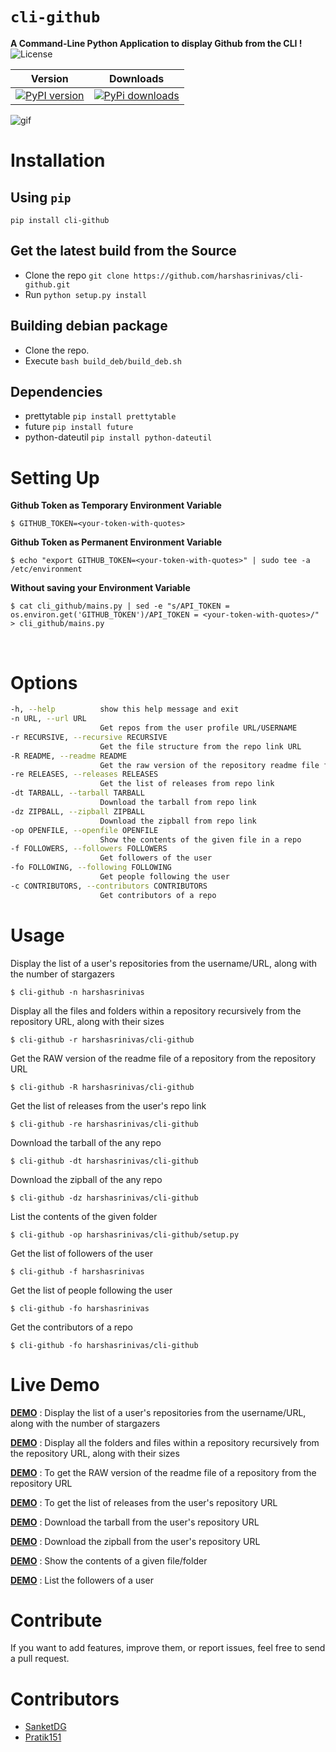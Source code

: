 # `cli-github`

**A Command-Line Python Application to display Github from the CLI !** ![License](http://img.shields.io/badge/License-GNU%20GPL%20v3-blue.svg)



|  Version |  Downloads  |
| -------- |  ---------  |
| [![PyPI version](https://badge.fury.io/py/cli_github.svg)](http://badge.fury.io/py/cli_github) | [![PyPi downloads](https://img.shields.io/badge/Downloads-5k%20total-brightgreen.svg)](https://pypi.python.org/pypi/cli-github)

![gif](https://github.com/harshasrinivas/cli-github/blob/master/images/my.gif)

# Installation

## Using `pip`

`pip install cli-github`

## Get the latest build from the Source

* Clone the repo `git clone https://github.com/harshasrinivas/cli-github.git`
* Run `python setup.py install`


## Building debian package

* Clone the repo.
* Execute `bash build_deb/build_deb.sh`

## Dependencies

* prettytable `pip install prettytable`
* future `pip install future`
* python-dateutil `pip install python-dateutil`

# Setting Up

**Github Token as Temporary Environment Variable**

`$ GITHUB_TOKEN=<your-token-with-quotes>`

**Github Token as Permanent Environment Variable**

`$ echo "export GITHUB_TOKEN=<your-token-with-quotes>" | sudo tee -a /etc/environment`

**Without saving your Environment Variable**

`$ cat cli_github/mains.py | sed -e "s/API_TOKEN = os.environ.get('GITHUB_TOKEN')/API_TOKEN = <your-token-with-quotes>/" > cli_github/mains.py`

<br>

# Options

```sh
-h, --help          show this help message and exit
-n URL, --url URL   
					Get repos from the user profile URL/USERNAME
-r RECURSIVE, --recursive RECURSIVE
                    Get the file structure from the repo link URL
-R README, --readme README
                    Get the raw version of the repository readme file from repo link URL
-re RELEASES, --releases RELEASES
                 	Get the list of releases from repo link
-dt TARBALL, --tarball TARBALL
                    Download the tarball from repo link
-dz ZIPBALL, --zipball ZIPBALL
					Download the zipball from repo link
-op OPENFILE, --openfile OPENFILE
                    Show the contents of the given file in a repo
-f FOLLOWERS, --followers FOLLOWERS
                    Get followers of the user
-fo FOLLOWING, --following FOLLOWING
                    Get people following the user
-c CONTRIBUTORS, --contributors CONTRIBUTORS
                   	Get contributors of a repo
```



# Usage

Display the list of a user's repositories from the username/URL, along with the number of stargazers

`$ cli-github -n harshasrinivas`

Display all the files and folders within a repository recursively from the repository URL, along with their sizes

`$ cli-github -r harshasrinivas/cli-github`

Get the RAW version of the readme file of a repository from the repository URL

`$ cli-github -R harshasrinivas/cli-github`

Get the list of releases from the user's repo link

`$ cli-github -re harshasrinivas/cli-github`

Download the tarball of the any repo

`$ cli-github -dt harshasrinivas/cli-github`

Download the zipball of the any repo

`$ cli-github -dz harshasrinivas/cli-github`

List the contents of the given folder

`$ cli-github -op harshasrinivas/cli-github/setup.py`

Get the list of followers of the user

`$ cli-github -f harshasrinivas`

Get the list of people following the user

`$ cli-github -fo harshasrinivas`

Get the contributors of a repo

`$ cli-github -fo harshasrinivas/cli-github`


# Live Demo

[**DEMO**](http://showterm.io/aaa79dee63aad0695e304#fast) : Display the list of a user's repositories from the username/URL, along with the number of stargazers

[**DEMO**](http://showterm.io/99e16e6ae35727999eb23#fast) : Display all the folders and files within a repository recursively from the repository URL, along with their sizes

[**DEMO**](http://showterm.io/820b37fab14c7ed4cf7ff#fast) : To get the RAW version of the readme file of a repository from the repository URL

[**DEMO**](http://showterm.io/24a6ceec356bb672ec24f#fast) : To get the list of releases from the user's repository URL

[**DEMO**](http://showterm.io/bb2245e764781b11b1b78#fast) : Download the tarball from the user's repository URL

[**DEMO**](http://showterm.io/910e8e424f28cfe3b4a22#fast) : Download the zipball from the user's repository URL

[**DEMO**](http://showterm.io/4dcfaca8c50f912e3c609#fast) : Show the contents of a given file/folder

[**DEMO**](http://showterm.io/9bfd25a48074fb2ca8211#fast) : List the followers of a user

# Contribute

If you want to add features, improve them, or report issues, feel free to send a pull request.

# Contributors

* [SanketDG](https://github.com/SanketDG)
* [Pratik151](https://github.com/Pratik151)
